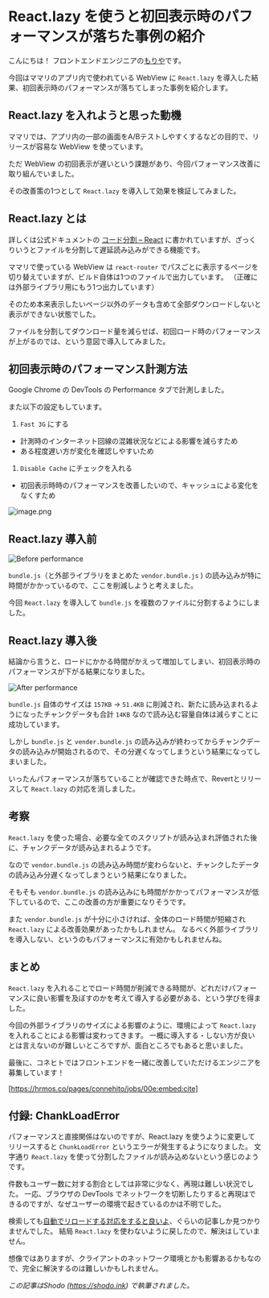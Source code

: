 # React.lazy を使うと初回表示時のパフォーマンスが落ちた事例の紹介

こんにちは！ フロントエンドエンジニアの[もりや](https://mryhryki.com/)です。

今回はママリのアプリ内で使われている WebView に `React.lazy` を導入した結果、初回表示時のパフォーマンスが落ちてしまった事例を紹介します。



## React.lazy を入れようと思った動機

ママリでは、アプリ内の一部の画面をA/Bテストしやすくするなどの目的で、リリースが容易な WebView を使っています。

ただ WebView の初回表示が遅いという課題があり、今回パフォーマンス改善に取り組んでいました。

その改善策の1つとして `React.lazy` を導入して効果を検証してみました。



## React.lazy とは

詳しくは公式ドキュメントの [コード分割 – React](https://ja.reactjs.org/docs/code-splitting.html#reactlazy) に書かれていますが、ざっくりいうとファイルを分割して遅延読み込みができる機能です。

ママリで使っている WebView は `react-router` でパスごとに表示するページを切り替えていますが、ビルド自体は1つのファイルで出力しています。
（正確には外部ライブラリ用にもう1つ出力しています）

そのため本来表示したいページ以外のデータも含めて全部ダウンロードしないと表示ができない状態でした。

ファイルを分割してダウンロード量を減らせば、初回ロード時のパフォーマンスが上がるのでは、という意図で導入してみました。



## 初回表示時のパフォーマンス計測方法

Google Chrome の DevTools の Performance タブで計測しました。

また以下の設定もしています。

1. `Fast 3G` にする
  - 計測時のインターネット回線の混雑状況などによる影響を減らすため
  - ある程度遅い方が変化を確認しやすいため
1. `Disable Cache` にチェックを入れる
  - 初回表示時時のパフォーマンスを改善したいので、キャッシュによる変化をなくすため

![image.png](https://i.gyazo.com/fd64f5516661c6b5dbe0e079c8c0809d.png)



## React.lazy 導入前

![Before performance](https://i.gyazo.com/d28d23b5d2434c222984304f89a0617a.png)

`bundle.js`（と外部ライブラリをまとめた `vendor.bundle.js` ) の読み込みが特に時間がかかっているので、ここを削減しようと考えました。

今回 `React.lazy` を導入して `bundle.js` を複数のファイルに分割するようにしました。



## React.lazy 導入後

結論から言うと、ロードにかかる時間がかえって増加してしまい、初回表示時のパフォーマンスが下がる結果になりました。

![After performance](https://i.gyazo.com/37b669ed4313a775a5372b3641315f4b.png)

`bundle.js` 自体のサイズは `157KB` → `51.4KB` に削減され、新たに読み込まれるようになったチャンクデータも合計 `14KB` なので読み込む容量自体は減らすことに成功しています。

しかし `bundle.js` と `vender.bundle.js` の読み込みが終わってからチャンクデータの読み込みが開始されるので、その分遅くなってしまうという結果になってしまいました。

いったんパフォーマンスが落ちていることが確認できた時点で、Revertとリリースして `React.lazy` の対応を消しました。



## 考察

`React.lazy` を使った場合、必要な全てのスクリプトが読み込まれ評価された後に、チャンクデータが読み込まれるようです。

なので `vendor.bundle.js` の読み込み時間が変わらないと、チャンクしたデータの読み込み分遅くなってしまうという結果になりました。

そもそも `vendor.bundle.js` の読み込みにも時間がかかってパフォーマンスが低下しているので、ここの改善の方が重要になりそうです。

また `vendor.bundle.js` が十分に小さければ、全体のロード時間が短縮され `React.lazy` による改善効果があったかもしれません。
なるべく外部ライブラリを導入しない、というのもパフォーマンスに有効かもしれませんね。



## まとめ

`React.lazy` を入れることでロード時間が削減できる時間が、どれだけパフォーマンスに良い影響を及ぼすのかを考えて導入する必要がある、という学びを得ました。

今回の外部ライブラリのサイズによる影響のように、環境によって `React.lazy` を入れることによる影響は変わってきます。
一概に導入する・しない方が良いとは言えないのが難しいところですが、面白ところでもあると思いました。

最後に、コネヒトではフロントエンドを一緒に改善していただけるエンジニアを募集しています！

[https://hrmos.co/pages/connehito/jobs/00e:embed:cite]



## 付録: ChankLoadError

パフォーマンスと直接関係はないのですが、React.lazy を使うように変更してリリースすると `ChunkLoadError` というエラーが発生するようになりました。
文字通り `React.lazy` を使って分割したファイルが読み込めないという感じのようです。

件数もユーザー数に対する割合としては非常に少なく、再現は難しい状況でした。
一応、ブラウザの DevTools でネットワークを切断したりすると再現はできるのですが、なぜユーザーの環境で起きているのかは不明でした。

検索しても[自動でリロードする対応をすると良いよ](https://dev.to/goenning/how-to-retry-when-react-lazy-fails-mb5)、ぐらいの記事しか見つかりませんでした。
結局 `React.lazy` を使わないように戻したので、解決はしていません。

想像ではありますが、クライアントのネットワーク環境とかも影響あるかもなので、完全に解決するのは難しいかもしれません。

*この記事はShodo (https://shodo.ink) で執筆されました。*

